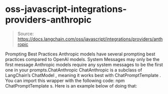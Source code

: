 # oss-javascript-integrations-providers-anthropic

> Source: https://docs.langchain.com/oss/javascript/integrations/providers/anthropic

Prompting Best Practices
Anthropic models have several prompting best practices compared to OpenAI models. System Messages may only be the first message Anthropic models require any system messages to be the first one in your prompts.ChatAnthropic
ChatAnthropic
is a subclass of LangChain’s ChatModel
, meaning it works best with ChatPromptTemplate
.
You can import this wrapper with the following code:
npm
ChatPromptTemplate
s.
Here is an example below of doing that:
